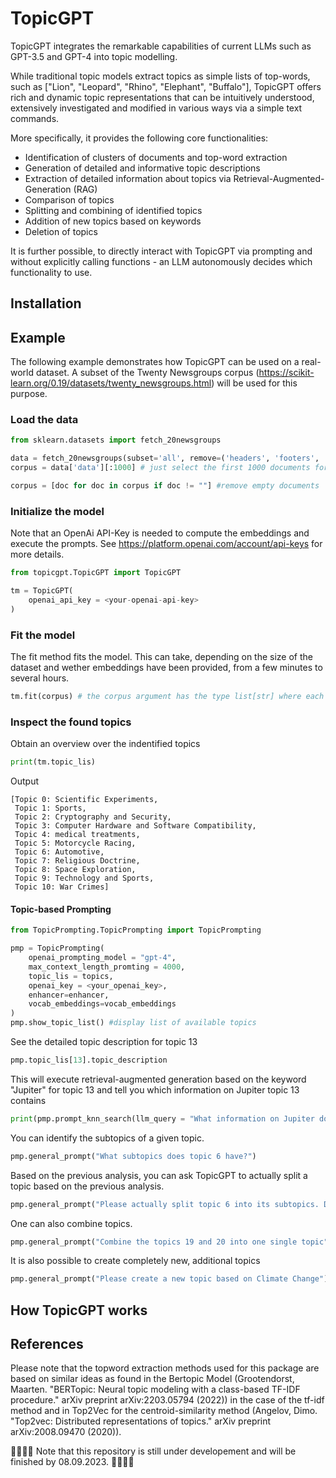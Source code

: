 # TopicGPT
TopicGPT integrates the remarkable capabilities of current LLMs such as GPT-3.5 and GPT-4 into topic modelling. 

While traditional topic models extract topics as simple lists of top-words, such as ["Lion", "Leopard", "Rhino", "Elephant", "Buffalo"], TopicGPT offers rich and dynamic topic representations that can be intuitively understood, extensively investigated and modified in various ways via a simple text commands. 

More specifically, it provides the following core functionalities: 
- Identification of clusters of documents and top-word extraction
- Generation of detailed and informative topic descriptions 
- Extraction of detailed information about topics via Retrieval-Augmented-Generation (RAG)
- Comparison of topics
- Splitting and combining of identified topics
- Addition of new topics based on keywords
- Deletion of topics
  
It is further possible, to directly interact with TopicGPT via prompting and without explicitly calling  functions - an LLM autonomously decides which functionality to use.

## Installation

## Example 

The following example demonstrates how TopicGPT can be used on a real-world dataset. A subset of the Twenty Newsgroups corpus (https://scikit-learn.org/0.19/datasets/twenty_newsgroups.html) will be used for this purpose. 

### Load the data

```python
from sklearn.datasets import fetch_20newsgroups

data = fetch_20newsgroups(subset='all', remove=('headers', 'footers', 'quotes')) #download the 20 Newsgroups dataset
corpus = data['data'][:1000] # just select the first 1000 documents for this example

corpus = [doc for doc in corpus if doc != ""] #remove empty documents
```
### Initialize the model 

Note that an OpenAi API-Key is needed to compute the embeddings and execute the prompts. See https://platform.openai.com/account/api-keys for more details. 

```python 
from topicgpt.TopicGPT import TopicGPT

tm = TopicGPT(
    openai_api_key = <your-openai-api-key>
)
```

### Fit the model 

The fit method fits the model. This can take, depending on the size of the dataset and wether embeddings have been provided, from a few minutes to several hours. 
```python 
tm.fit(corpus) # the corpus argument has the type list[str] where each string represents one document
```

### Inspect the found topics

Obtain an overview over the indentified topics
```python
print(tm.topic_lis)
```
Output
```
[Topic 0: Scientific Experiments,
 Topic 1: Sports,
 Topic 2: Cryptography and Security,
 Topic 3: Computer Hardware and Software Compatibility,
 Topic 4: medical treatments,
 Topic 5: Motorcycle Racing,
 Topic 6: Automotive,
 Topic 7: Religious Doctrine,
 Topic 8: Space Exploration,
 Topic 9: Technology and Sports,
 Topic 10: War Crimes]
```

#### Topic-based Prompting 

```python
from TopicPrompting.TopicPrompting import TopicPrompting

pmp = TopicPrompting(
    openai_prompting_model = "gpt-4",
    max_context_length_promting = 4000,
    topic_lis = topics,
    openai_key = <your_openai_key>, 
    enhancer=enhancer,
    vocab_embeddings=vocab_embeddings
)
pmp.show_topic_list() #display list of available topics 
```

See the detailed topic description for topic 13

```python
pmp.topic_lis[13].topic_description 
```

This will execute retrieval-augmented generation based on the keyword "Jupiter" for topic 13 and tell you which information on Jupiter topic 13 contains
```python
print(pmp.prompt_knn_search(llm_query = "What information on Jupiter does topic 13 contain)) 
```
You can identify the subtopics of a given topic.
```python
pmp.general_prompt("What subtopics does topic 6 have?")
```

Based on the previous analysis, you can ask TopicGPT to actually split a topic based on the previous analysis. 
```python
pmp.general_prompt("Please actually split topic 6 into its subtopics. Do this inplace.")
```

One can also combine topics. 
```python
pmp.general_prompt("Combine the topics 19 and 20 into one single topic")
```

It is also possible to create completely new, additional topics
```python
pmp.general_prompt("Please create a new topic based on Climate Change")
```
## How TopicGPT works

## References

Please note that the topword extraction methods used for this package are based on similar ideas as found in the Bertopic Model (Grootendorst, Maarten. "BERTopic: Neural topic modeling with a class-based TF-IDF procedure." arXiv preprint arXiv:2203.05794 (2022)) in the case of the tf-idf method and in Top2Vec for the centroid-similarity method (Angelov, Dimo. "Top2vec: Distributed representations of topics." arXiv preprint arXiv:2008.09470 (2020)).


👷‍♀️🚧👷
Note that this repository is still under developement and will be finished by 08.09.2023. 
👷‍♀️🚧👷
